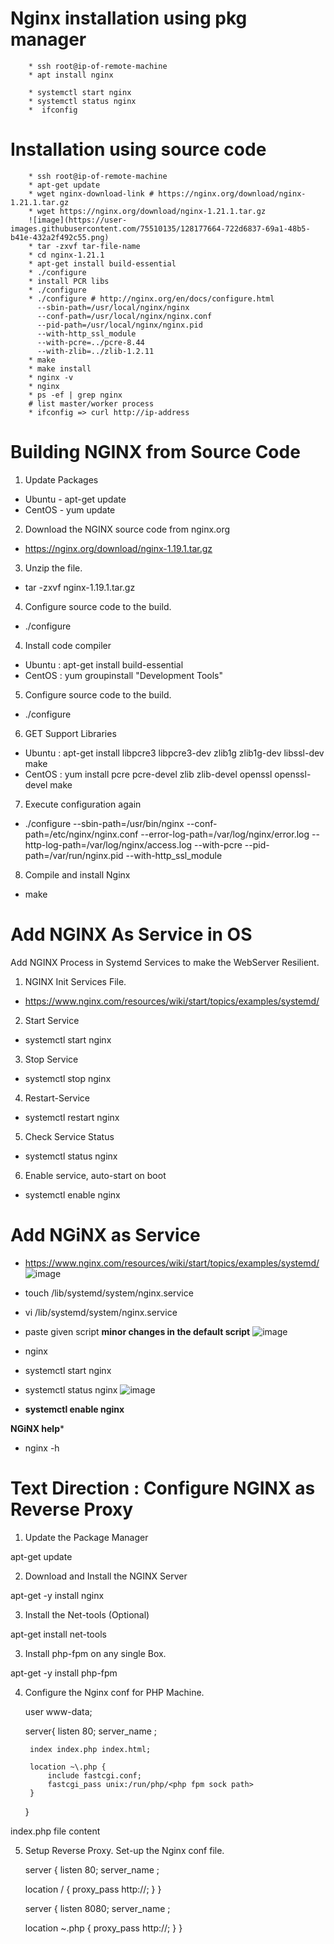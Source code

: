 # Nginx installation using pkg manager

        * ssh root@ip-of-remote-machine
        * apt install nginx

        * systemctl start nginx
        * systemctl status nginx
        *  ifconfig 

# Installation using source code
        * ssh root@ip-of-remote-machine
        * apt-get update
        * wget nginx-download-link # https://nginx.org/download/nginx-1.21.1.tar.gz
        * wget https://nginx.org/download/nginx-1.21.1.tar.gz
        ![image](https://user-images.githubusercontent.com/75510135/128177664-722d6837-69a1-48b5-b41e-432a2f492c55.png)
        * tar -zxvf tar-file-name 
        * cd nginx-1.21.1
        * apt-get install build-essential
        * ./configure
        * install PCR libs
        * ./configure
        * ./configure # http://nginx.org/en/docs/configure.html
          --sbin-path=/usr/local/nginx/nginx
          --conf-path=/usr/local/nginx/nginx.conf
          --pid-path=/usr/local/nginx/nginx.pid
          --with-http_ssl_module
          --with-pcre=../pcre-8.44
          --with-zlib=../zlib-1.2.11
        * make
        * make install
        * nginx -v
        * nginx
        * ps -ef | grep nginx
        # list master/worker process
        * ifconfig => curl http://ip-address
        
# Building NGINX from Source Code

1. Update Packages

  * Ubuntu - apt-get update
  * CentOS - yum update

2. Download the NGINX source code from nginx.org
  * https://nginx.org/download/nginx-1.19.1.tar.gz

3. Unzip the file.
  * tar -zxvf nginx-1.19.1.tar.gz

4. Configure source code to the build.
  * ./configure

4. Install code compiler
  * Ubuntu : apt-get install build-essential
  * CentOS : yum groupinstall "Development Tools"

5. Configure source code to the build.
  * ./configure

6. GET Support Libraries
  * Ubuntu : apt-get install libpcre3 libpcre3-dev zlib1g zlib1g-dev libssl-dev make
  * CentOS : yum install pcre pcre-devel zlib zlib-devel openssl openssl-devel make

7. Execute configuration again
  * ./configure --sbin-path=/usr/bin/nginx --conf-path=/etc/nginx/nginx.conf --error-log-path=/var/log/nginx/error.log --http-log-path=/var/log/nginx/access.log --with-pcre --pid-path=/var/run/nginx.pid --with-http_ssl_module

8. Compile and install Nginx
  * make    

# Add NGINX As Service in OS

Add NGINX Process in Systemd Services to make the WebServer Resilient.

1. NGINX Init Services File.
  * https://www.nginx.com/resources/wiki/start/topics/examples/systemd/


2. Start Service
  * systemctl start nginx

3. Stop Service
  * systemctl stop nginx

4. Restart-Service
  * systemctl restart nginx

5. Check Service Status
  * systemctl status nginx

6. Enable service, auto-start on boot
  * systemctl enable nginx 

# Add NGiNX as Service
* https://www.nginx.com/resources/wiki/start/topics/examples/systemd/
![image](https://user-images.githubusercontent.com/75510135/128181776-ada65880-d26b-44d1-867c-cd9131d2a30f.png)
 
 * touch /lib/systemd/system/nginx.service
 * vi /lib/systemd/system/nginx.service
 * paste given script
 **minor changes in the default script**
![image](https://user-images.githubusercontent.com/75510135/128182263-28cad09c-4479-4498-b268-b4a7e74d424d.png)
 * nginx
 * systemctl start nginx
 * systemctl status nginx
![image](https://user-images.githubusercontent.com/75510135/128182963-5b48bcca-1c3f-4c9a-9193-11340495dac5.png)
 * **systemctl enable nginx**

**NGiNX help***
* nginx -h

# Text Direction : Configure NGINX as Reverse Proxy

1. Update the Package Manager

apt-get update


2. Download and Install the NGINX Server

apt-get -y install nginx


3. Install the Net-tools (Optional)

apt-get install net-tools


3. Install php-fpm on any single Box.

apt-get -y install php-fpm


4. Configure the Nginx conf for PHP Machine.

    user www-data;
     
    server{
    	listen 80;
    	server_name <IP Of Machine>;
     
    	index index.php index.html;
     
    	location ~\.php {
    		include fastcgi.conf;
    		fastcgi_pass unix:/run/php/<php fpm sock path>
    	}
    }


index.php file content

<?php phpinfo(); ?>


5. Setup Reverse Proxy. Set-up the Nginx conf file.

    server {
      listen 80;
      server_name <IP Of Machine>;
     
      location /  {
           proxy_pass http://<IP domain of First Application Server>;
    	}
    }
     
    server {
      listen 8080;
      server_name <IP Of Machine>;
     
      location ~\.php  {
           proxy_pass http://<IP domain of PHP Application Server>;
    	}
    }








